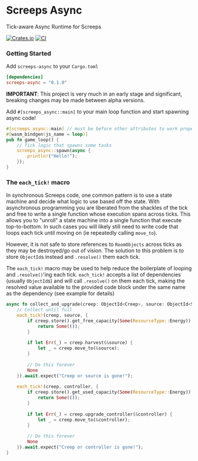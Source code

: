 # Screeps Async
Tick-aware Async Runtime for Screeps

[![Crates.io][crates-badge]][crates-url]
[![CI][actions-badge]][actions-url]

[crates-badge]: https://img.shields.io/crates/v/screeps-async.svg
[crates-url]: https://crates.io/crates/screeps-async
[actions-badge]: https://github.com/rustyscreeps/screeps-async/actions/workflows/ci.yml/badge.svg
[actions-url]: https://github.com/rustyscreeps/screeps-async/actions/workflows/ci.yml

### Getting Started
Add `screeps-async` to your `Cargo.toml`
```toml
[dependencies]
screeps-async = "0.1.0"
```

**IMPORTANT**: This project is very much in an early stage and significant, breaking changes may
be made between alpha versions.

Add `#[screeps_async::main]` to your main loop function and start spawning async code!
```rust
#[screeps_async::main] // must be before other attributes to work properly
#[wasm_bindgen(js_name = loop)]
pub fn game_loop() {
    // Tick logic that spawns some tasks
    screeps_async::spawn(async {
        println!("Hello!");
    });
}
```

### The `each_tick!` macro 

In synchronous Screeps code, one common pattern is to use a state machine and decide what logic to use based off the state.
With asynchronous programming you are liberated from the shackles of the tick and free to write a single function whose
execution spans across ticks. This allows you to "unroll" a state machine into a single function that execute top-to-bottom.
In such cases you will likely still need to write code that loops each tick until moving on (ie repeatedly calling `move_to`).

However, it is not safe to store references to `RoomObjects` across ticks as they may be destroyed/go out of vision. 
The solution to this problem is to store `ObjectId`s instead and `.resolve()` them each tick.

The `each_tick!` macro may be used to help reduce the boilerplate of looping and `.resolve()`'ing each tick. 
`each_tick!` accepts a list of dependencies (usually `ObjectId`s) and will call `.resolve()` on them each tick, making the
resolved value available to the provided code block under the same name as the dependency (see example for details)


```rust
async fn collect_and_upgrade(creep: ObjectId<Creep>, source: ObjectId<Source>, controller: ObjectId<StructureController>) {
    // Collect until full
    each_tick!(creep, source, {
        if creep.store().get_free_capacity(Some(ResourceType::Energy)) == 0 {
            return Some(());
        }
        
        if let Err(_) = creep.harvest(&source) {
            let _ = creep.move_to(&source);
        }
        
        // Do this forever
        None
    }).await.expect("Creep or source is gone!");
    
    each_tick!(creep, controller, {
        if creep.store().get_used_capacity(Some(ResourceType::Energy)) == 0 {
            return Some(());
        }
        
        if let Err(_) = creep.upgrade_controller(&controller) {
            let _ = creep.move_to(&controller);
        }
        
        // Do this forever
        None
    }).await.expect("Creep or controller is gone!");
}

```
